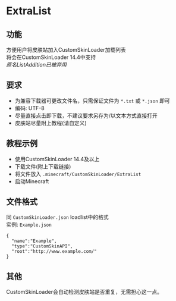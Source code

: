# ExtraList

## 功能
方便用户将皮肤站加入CustomSkinLoader加载列表  
将会在CustomSkinLoader 14.4中支持  
*原名ListAddition已被弃用*

## 要求
- 为兼容下载器可更改文件名，只需保证文件为 `*.txt` 或 `*.json` 即可  
- 编码: UTF-8
- 尽量直接点击即下载，不建议要求另存为/以文本方式直接打开
- 皮肤站尽量附上教程(请自定义)  
  
## 教程示例
- 使用CustomSkinLoader 14.4及以上
- 下载文件(附上下载链接)
- 将文件放入 `.minecraft/CustomSkinLoader/ExtraList` 
- 启动Minecraft  
  
## 文件格式
同 `CustomSkinLoader.json` loadlist中的格式  
实例: `Example.json`  
```
{  
  "name":"Example",  
  "type":"CustomSkinAPI",  
  "root":"http://www.example.com/"  
}  
```
  
## 其他
CustomSkinLoader会自动检测皮肤站是否重复，无需担心这一点。  

